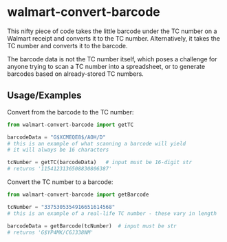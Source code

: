 
# walmart-convert-barcode

This nifty piece of code takes the little barcode under the TC number on a Walmart receipt and converts it to the TC number. Alternatively, it takes the TC number and converts it to the barcode. 

The barcode data is not the TC number itself, which poses a challenge for anyone trying to scan a TC number into a spreadsheet, or to generate barcodes based on already-stored TC numbers.




## Usage/Examples

Convert from the barcode to the TC number:
```python
from walmart-convert-barcode import getTC

barcodeData = "G$XCMEQE8$/AOH/D"
# this is an example of what scanning a barcode will yield
# it will always be 16 characters

tcNumber = getTC(barcodeData)   # input must be 16-digit str
# returns '1154123136508830806387'
```

Convert the TC number to a barcode:
```python
from walmart-convert-barcode import getBarcode

tcNumber = "3375305354916651614568"
# this is an example of a real-life TC number - these vary in length

barcodeData = getBarcode(tcNumber)  # input must be str
# returns 'G$YP4MK/C6J338NM'
```
